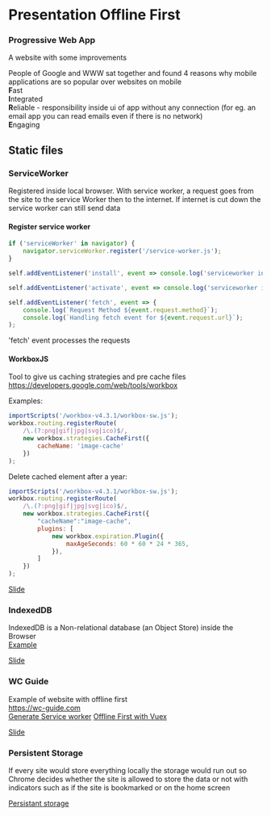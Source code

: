 # Presentation Offline First

### Progressive Web App
A website with some improvements

People of Google and WWW sat together and found 
4 reasons why mobile applications are so popular over websites on mobile  
**F**ast  
**I**ntegrated  
**R**eliable - responsibility inside ui of app without any connection 
(for eg. an email app you can read emails even if there is no network)  
**E**ngaging


## Static files
### ServiceWorker
Registered inside local browser.
With service worker, a request goes from the site to the service Worker then to the internet.
If internet is cut down the service worker can still send data

#### Register service worker
```js
if ('serviceWorker' in navigator) {
	navigator.serviceWorker.register('/service-worker.js');
}
```

```js
self.addEventListener('install', event => console.log('serviceworker install..'));

self.addEventListener('activate', event => console.log('serviceworker installed.'));

self.addEventListener('fetch', event => {
	console.log(`Request Method ${event.request.method}`);
	console.log(`Handling fetch event for ${event.request.url}`);
);
```

'fetch' event processes the requests

#### WorkboxJS

Tool to give us caching strategies and pre cache files
https://developers.google.com/web/tools/workbox

Examples:  
```js
importScripts('/workbox-v4.3.1/workbox-sw.js');
workbox.routing.registerRoute(
	/\.(?:png|gif|jpg|svg|ico)$/,
	new workbox.strategies.CacheFirst({
		cacheName: 'image-cache'
	})
);
```

Delete cached element after a year:
```js
importScripts('/workbox-v4.3.1/workbox-sw.js');
workbox.routing.registerRoute(
	/\.(?:png|gif|jpg|svg|ico)$/,
	new workbox.strategies.CacheFirst({
		"cacheName":"image-cache",
		plugins: [
			new workbox.expiration.Plugin({
				maxAgeSeconds: 60 * 60 * 24 * 365,
			}),
		]
	})
);
```

[Slide](https://slides.nico.dev/vuebasel-offline-first/#/3/6)

### IndexedDB
IndexedDB is a Non-relational database (an Object Store) inside the Browser  
[Example](https://slides.nico.dev/vuebasel-offline-first/#/4/1)

[Slide](https://slides.nico.dev/vuebasel-offline-first/#/4)

### WC Guide
Example of website with offline first  
https://wc-guide.com  
[Generate Service worker](https://github.com/wc-guide/wc-guide-pwa/blob/master/webpack.config.babel.js#L192)
[Offline First with Vuex](https://github.com/wc-guide/wc-guide-pwa/blob/master/src/app/store/modules/entries.js#L25)

[Slide](https://slides.nico.dev/vuebasel-offline-first/#/5)

### Persistent Storage
If every site would store everything locally the storage would run out so Chrome 
decides whether the site is allowed to store the data or not with indicators such as if 
the site is bookmarked or on the home screen

[Persistant storage](https://slides.nico.dev/vuebasel-offline-first/#/6)
